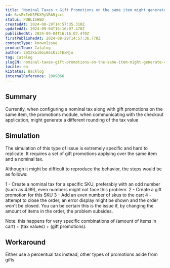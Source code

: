 ```yaml
---
title: 'Nominal Taxes + Gift Promotions on the same item might generate checkout errors'
id: 6zsBxIeKSPKX9yVRA5jcct
status: PUBLISHED
createdAt: 2024-08-29T14:57:35.310Z
updatedAt: 2024-09-04T16:16:07.470Z
publishedAt: 2024-09-04T16:16:07.470Z
firstPublishedAt: 2024-08-29T14:57:36.770Z
contentType: knownIssue
productTeam: Catalog
author: 2mXZkbi0oi061KicTExNjo
tag: Catalog
slugEN: nominal-taxes-gift-promotions-on-the-same-item-might-generate-checkout-errors
locale: en
kiStatus: Backlog
internalReference: 1089066
---
```


## Summary


Currently, when configuring a nominal tax along with gift promotions on the same item, the promotions module, when communicating with the checkout application, might generate a different rounding of the tax value


##

## Simulation


The simulation of this type of issue is extremely specific and hard to replicate. It requires a set of gift promotions applying over the same item and a nominal tax.

Although it might be difficult to reproduce the behavior, the steps would be as follows:

1 - Create a nominal tax for a specific SKU, preferably with an odd number (such as 4.99), even numbers might not face this problem.
2 - Create a gift promotion for this SKU
3 - Add an even number of skus to the cart
4 - attempt to close the order, an error display might be shown and the order won't be closed. You can be certain this is the issue if, by changing the amount of items in the order, the problem subsides.

Note: this happens for very specific combinations of (amount of items in cart) + (tax values) + (gift promotions).


##

## Workaround


Either use a percentual tax instead, other types of promotions aside from gifts






